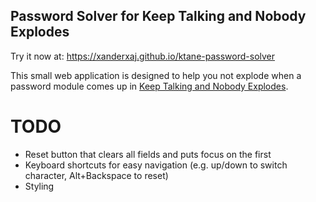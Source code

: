 Password Solver for Keep Talking and Nobody Explodes
----------------------------------------------------

Try it now at: https://xanderxaj.github.io/ktane-password-solver

This small web application is designed to help you not explode when a password module comes up in [Keep Talking and Nobody Explodes][ktane].

[ktane]: http://www.keeptalkinggame.com/

# TODO

- Reset button that clears all fields and puts focus on the first
- Keyboard shortcuts for easy navigation (e.g. up/down to switch character, Alt+Backspace to reset)
- Styling
